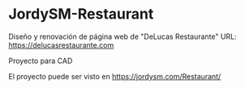 # JordySM-Restaurant
Diseño y renovación de página web de "DeLucas Restaurante"
URL: https://delucasrestaurante.com

Proyecto para CAD

El proyecto puede ser visto en https://jordysm.com/Restaurant/ 

